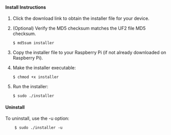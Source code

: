 #### Install Instructions

1. Click the download link to obtain the installer file for your device.

2. (Optional) Verify the MD5 checksum matches the UF2 file MD5 checksum.

    ```
    $ md5sum installer
    ```

3. Copy the installer file to your Raspberry Pi (if not already downloaded on Raspberry Pi).

4. Make the installer executable:

    ```
    $ chmod +x installer
    ```

5. Run the installer:

    ```
    $ sudo ./installer
    ```

#### Uninstall

To uninstall, use the -u option:

```
    $ sudo ./installer -u
```
